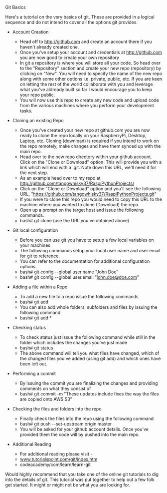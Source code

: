 
Git Basics

Here's a tutorial on the very basics of git. These are provided in a logical sequence and do not intend to cover all the options git provides. 

- Account Creation 
  - Head off to http://github.com and create an account there if you haven't already created one.
  - Once you've setup your account and credentials at http://github.com you are now good to create your own repository
  - In git a repository is where you will store all your code. So head over to the "Repository" section and create your new repo (repository) by clicking on "New". You will need to specify the name of the new repo along with some other options i.e. private, public, etc. If you are keen on letting the rest of the world collaborate with you and leverage what you've aldready built so far I would encourage you to keep your repo public.
  - You will now use this repo to create any new code and upload code from the various machines where you perform your development tasks.

- Cloning an existing Repo  
  - Once you've created your new repo at github.com you are now ready to clone the repo locally on your RaspberryPi, Desktop, Laptop, etc. Cloning (download) is required if you intend to work on the repo remotely, make changes and have them synced up with the main repo.
  - Head over to the new repo directory within your github account. Click on the "Clone or Download" option. This will provide you with a link which will end with a .git. Note down this URL, we'll need it for the next step. 
  - As an example head over to my repo at http://github.com/tangowhisky37/RaspiPythonProjects/
  - Click on the "Clone or Download" option and you'll see the following URL, "https://github.com/tangowhisky37/RaspiPythonProjects.git"
  - If you were to clone this repo you would need to copy this URL to the machine where you wanted to clone (Download) the repo.
  - Open up a prompt on the target host and issue the following commands.
  - bash# git clone <URL> (use the URL you've obtained above)

- Git local configuration 
  - Before you can use git you have to setup a few local variables on your machines
  - The following commands setup your local user name and user email for git to reference. 
  - You can refer to the documentation for additional configuration options. 
  - bash# git config --global user.name "John Doe"
  - bash# git config --global user.email "john.doe@doe.com" 

- Adding a file within a Repo
  - To add a new file to a repo issue the following commands
  - bash# git add <filename> 
  - You can also add whole folders, subfolders and files by issuing the following command
  - bash# git add *

- Checking status
  - To check status just issue the following command while still in the folder which includes the changes you've just made
  - bash# git status
  - The above command will tell you what files have changed, which of the changed files you've added (using git add) and which ones have been left out.

- Performing a commit
  - By issuing the commit you are finalizing the changes and providing comments on what they consist of
  - bash# git commit -m "These updates include fixes the way the files are copied onto AWS S3"

- Checking the files and folders into the repo
  - Finally check the files into the repo using the following command
  - bash# git push --set-upstream origin master 
  - You will be asked for your github account details. Once you've provided them the code will by pushed into the main repo.

- Additional Reading
  - For additional reading please visit - 
  - www.tutorialspoint.com/git/index.htm
  - codeacademy/com/learn/learn-git

Would highly recommend that you take one of the online git tutorials to dig into the details of git. This tutorial was put together to help out a few folk get started. It might or might not be what you are looking for. 


